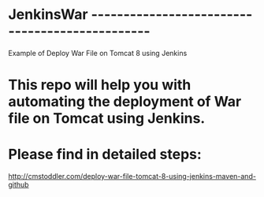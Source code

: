 # JenkinsWar -----------------------------------------------
Example of Deploy War File on Tomcat 8 using Jenkins

# This repo will help you with automating the deployment of War file on Tomcat using Jenkins.

# Please find in detailed steps:

http://cmstoddler.com/deploy-war-file-tomcat-8-using-jenkins-maven-and-github
